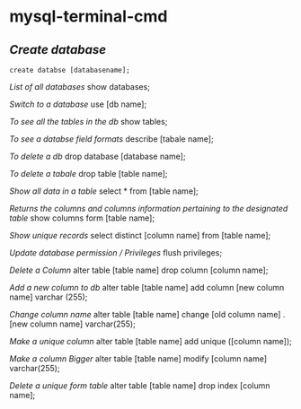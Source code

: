 # mysql-terminal-cmd

## *Create database*
```{mysql}
create databse [databasename];
```

*List of all databases*
show databases;

*Switch to a database*
use [db name];

*To see all the tables in the db*
show tables;

*To see a databse field formats*
describe [tabale name];

*To delete a db*
drop database [database name];

*To delete a tabale*
drop table [table name];

*Show all data in a table*
select * from [table name];

*Returns the columns and columns information pertaining to the designated table*
show columns form [table name];

*Show unique records*
select distinct [column name] from [table name];

*Update database permission / Privileges*
flush privileges;

*Delete a Column*
alter table [table name] drop column [column name];

*Add a new column to db*
alter table [table name] add column [new column name] varchar (255);

*Change column name*
alter table [table name] change [old column name] .[new column name] varchar(255);

*Make a unique column*
alter table [table name] add unique ([column name]);

*Make a column Bigger*
alter table [table name] modify [column name] varchar(255);

*Delete a unique form table*
alter table [table name] drop index [column name];
